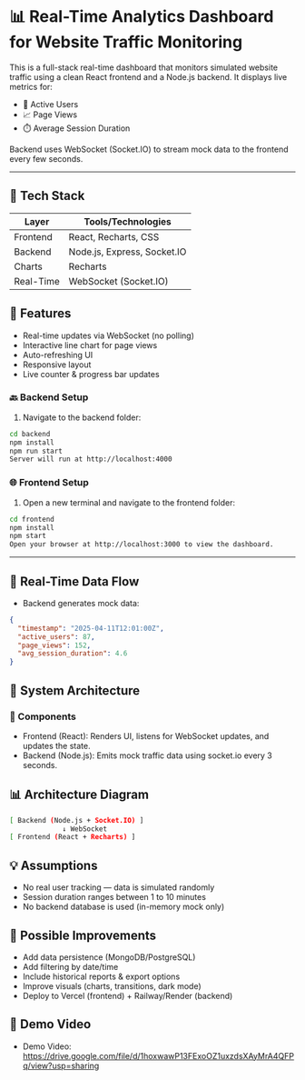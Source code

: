 # 📊 Real-Time Analytics Dashboard for Website Traffic Monitoring

This is a full-stack real-time dashboard that monitors simulated website traffic using a clean React frontend and a Node.js backend. It displays live metrics for:

- 👥 Active Users  
- 📈 Page Views  
- ⏱️ Average Session Duration  

Backend uses WebSocket (Socket.IO) to stream mock data to the frontend every few seconds.

---

## 🧰 Tech Stack

| Layer       | Tools/Technologies       |
|-------------|--------------------------|
| Frontend    | React, Recharts, CSS     |
| Backend     | Node.js, Express, Socket.IO |
| Charts      | Recharts                 |
| Real-Time   | WebSocket (Socket.IO)    |

## 🚀 Features

- Real-time updates via WebSocket (no polling)
- Interactive line chart for page views
- Auto-refreshing UI
- Responsive layout
- Live counter & progress bar updates

### 🔙 Backend Setup

1. Navigate to the backend folder:

```bash
cd backend
npm install
npm run start
Server will run at http://localhost:4000
```

### 🌐 Frontend Setup

1. Open a new terminal and navigate to the frontend folder:

```bash
cd frontend
npm install
npm start
Open your browser at http://localhost:3000 to view the dashboard.
```

---

## 🔁 Real-Time Data Flow

- Backend generates mock data:

```json
{
  "timestamp": "2025-04-11T12:01:00Z",
  "active_users": 87,
  "page_views": 152,
  "avg_session_duration": 4.6
}
```

## 📐 System Architecture
### 🔧 Components

- Frontend (React): Renders UI, listens for WebSocket updates, and updates the state.
- Backend (Node.js): Emits mock traffic data using socket.io every 3 seconds.

## 📊 Architecture Diagram
```bash
[ Backend (Node.js + Socket.IO) ]
             ↓ WebSocket
[ Frontend (React + Recharts) ]
```


## 💡 Assumptions

- No real user tracking — data is simulated randomly
- Session duration ranges between 1 to 10 minutes
- No backend database is used (in-memory mock only)

## 🧪 Possible Improvements

- Add data persistence (MongoDB/PostgreSQL)
- Add filtering by date/time
- Include historical reports & export options
- Improve visuals (charts, transitions, dark mode)
- Deploy to Vercel (frontend) + Railway/Render (backend)

## 🎥 Demo Video

- Demo Video: https://drive.google.com/file/d/1hoxwawP13FExoOZ1uxzdsXAyMrA4QFPq/view?usp=sharing

